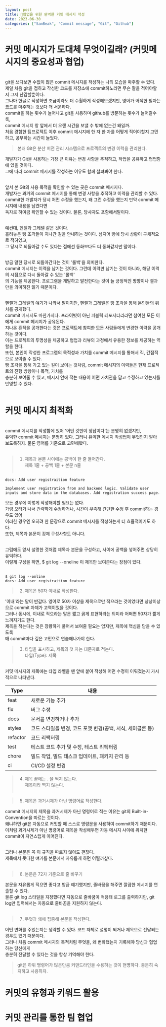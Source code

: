 ```yaml
---
layout: post
title: 🤝협업을 위한 완벽한 커밋 메시지 작성
date: 2023-06-30
categories: ["SamBeak", "Commit message", "Git", "Github"]
---
```


# 커밋 메시지가 도대체 무엇이길래? (커밋메시지의 중요성과 협업)

<br>
git을 쓰다보면 수없이 많은 commit 메시지를 작성하는 나의 모습을 마주할 수 있다. <br>
제일 처음 git을 접하고 작성한 코드를 저장소에 commit하노라면 무슨 말을 적어야할지 그저 난감할뿐이다. <br>
그나마 한글로 작성하면 조금이라도 더 수월하게 작성해보겠지만, 영어가 어색한 필자는 코드를 마주하는 것보다 더 서운하다. <br>
commit을 하는 횟수가 늘어나고 git을 사용하며 github를 방문하는 횟수가 늘어갈수록, <br>
commit 메시지 창 앞에서 더 오랜 시간을 보낼 수 밖에 없는건 왜일까. <br>
처음 경험한 팀프로젝트 이후 commit 메시지에 한 자 한 자를 어떻게 적어야할지 고민하고, 공부하는 시간이 늘었다. <br>

> 본래 Git은 분산 버전 관리 시스템으로 프로젝트의 변경 이력을 관리한다. <br>

개발자가 Git을 사용하는 가장 큰 이유는 변경 사항을 추적하고, 작업을 공유하고 협업함에 있을 것이다. <br>
그에 따라 commit 메시지를 작성하는 이유도 함께 살펴봐야 한다. <br><br>

앞서 본 Git의 사용 목적을 확인할 수 있는 곳은 commit 메시지다. <br>
개발자는 과거의 commit 메시지를 통해 변경 사항을 추적하고 이력을 관리할 수 있다. <br>
commit한 개발자가 당시 어떤 수정을 했는지, 왜 그런 수정을 했는지 만약 commit 메시지에 내용을 남겼다면 <br>
독자로 하여금 확인할 수 있는 것이다. 물론, 당사자도 포함해서말이다. <br><br>

예컨대, 헨젤과 그레텔 같은 것이다. <br>
흘려놓은 빵 조각들이 지나간 길을 안내하는 것이다. 심지어 빵에 당시 상황이 구체적으로 적혀있고, <br>
그 당시로 되돌아갈 수도 있다는 점에선 동화보다도 더 동화같지만 말이다. <br><br>

방금 말한 당시로 되돌아간다는 것이 '롤백'을 의미한다. <br>
commit 메시지는 이력을 남기는 것이다. 그런데 이력만 남기는 것이 아니라, 해당 이력의 시점으로 다시 돌아갈 수 있는 '롤백' <br>
의 기능을 제공한다. 프로그램을 개발하고 발전한다는 것이 늘 긍정적인 방향이나 결과만을 의미하진 않기 때문이다. <br><br>

헨젤과 그레텔의 얘기가 나와서 말이지만, 헨젤과 그레텔은 빵 조각을 통해 본인들의 위치를 공개했다. <br>
commit 메시지도 마찬가지다. 프라이빗이 아닌 퍼블릭 레포지터리라면 참여한 모든 이에게 commit 메시지가 공유된다. <br>
지나온 흔적을 공개한다는 것은 프로젝트에 참여한 모든 사람들에게 변경한 이력을 공개하는 것이다. <br>
이는 프로젝트의 투명성을 제공하고 협업과 리뷰의 과정에서 유용한 정보를 제공하는 역할을 한다. <br>
또한, 본인이 작성한 프로그램의 목적성과 가치를 commit 메시지를 통해서 직, 간접적으로 보여줄 수 있다. <br>
빵 조각을 통해 가고 있는 길이 보이는 것처럼, commit 메시지의 이력들은 현재 프로젝트의 진행 방향이나 목적, 가치를 <br>
충분히 보여줄 수 있고, 메시지 안에 적는 내용이 어떤 가치관을 담고 수정하고 있는지를 반영할 수 있다. <br><br>

# 커밋 메시지 최적화

<br>
commit 메시지를 작성함에 있어 '어떤 것만이 정답이다'는 분명히 없겠지만, <br>
유익한 commit 메시지는 분명히 있다. 그러니 유익한 메시지 작성법이 무엇인지 알아보도록하자. 물론 영어를 기준으로 고민해봤다.<br><br>

> 1.  제목과 본문 사이에는 공백이 한 줄 들어간다. <br>
>     제목 1줄 + 공백 1줄 + 본문 n줄 <br><br>

```
docs: Add user registraition feature

Implement user registration from and backend logic. Validate user inputs and store data in the databases. Add registration success page.
```

모든 경우에 이렇게 작성해야할 필요는 없다. <br>
가령 오타가 나서 간략하게 수정하거나, 시간이 부족해 간단한 수정 후 commit하는 경우도 있어 <br>
이러한 경우엔 오히려 한 문장으로 commit 메시지를 작성하는게 더 효율적이기도 하다. <br>
또한, 제목과 본문이 강제 구성사항도 아니다. <br><br>

그럼에도 앞서 설명한 것처럼 제목과 본문을 구성하고, 사이에 공백을 넣어주면 상당히 유익하다. <br>
이렇게 구성을 하면, $ git log --oneline 이 제목만 보여준다는 장점이 있다. <br><br>

```
$ git log --online
docs: Add user registraition feature
```

> 2. 제목은 50자 이내로 작성한다. <br>

'이내'라는 말이 반갑다. 영어로 50자 이상을 제목으로만 적으라는 것이었다면 상상이상으로 commit 자체가 고역이었을 것이다. <br>
그러나 동시에, 이내로 적으라는 말은 짧고 굵게 표현하라는 의미라 어쩌면 50자가 짧게 느껴지기도 한다. <br>
제목을 적는다는 것은 장황하게 풀어서 보여줄 필요는 없지만, 제목에 핵심을 담을 수 있도록 <br>
매 commit마다 깊은 고민으로 연습해나가야 한다. <br>

> 3. 타입을 표시하고, 제목의 첫 자는 대문자로 적는다. <br>
>    타입(Type): 제목 <br><br>

커밋 메시지의 제목에는 타입 라벨을 맨 앞에 붙여 작성해 어떤 수정이 이뤄졌는지 가시적으로 나타낸다. <br>

| Type     | 내용                                                        |
| -------- | ----------------------------------------------------------- |
| feat     | 새로운 기능 추가                                            |
| fix      | 버그 수정                                                   |
| docs     | 문서를 변경하거나 추가                                      |
| styles   | 코드 스타일을 변경, 코드 포맷 변경(공백, 서식, 세미콜론 등) |
| refactor | 코드 리팩터링                                               |
| test     | 테스트 코드 추가 및 수정, 테스트 리펙터링                   |
| chore    | 빌드 작업, 빌드 테스크 업데이트, 패키지 관리 등             |
| ci       | CI/CD 설정 변경                                             |

> 4. 제목 끝에는 . 을 찍지 않는다.<br>
>    제목이라 찍지 않는다.<br><br>

> 5. 제목은 과거시제가 아닌 명령어로 작성한다.<br>

commit 메시지의 제목을 과거시제가 아닌 명령어로 적는 이유는 git의 Built-in-Convention을 따르는 것이다. <br>
왜냐하면 git은 자동으로 커밋할 때 스스로 명령문을 사용하여 commit하기 때문이다. <br>
이처럼 과거시제가 아닌 명령어로 제목을 작성해두면 자동 메시지 사이에 위치한 commit이 자연스럽게 이어진다. <br><br>

그러나 본문은 꼭 이 규칙을 따르지 않아도 괜찮다. <br>
제목에서 못다한 얘기를 본문에서 자유롭게 하면 어떨까싶다. <br><br>

> 6. 본문은 72자 기준으로 줄 바꾸기

본문을 자유롭게 적으면 좋다고 방금 얘기했지만, 줄바꿈을 해주면 깔끔한 메시지를 연출할 수 있다. <br>
물론 git log 스타일을 지정했다면 자동으로 줄바꿈이 적용돼 로그를 출력하지만, git log만 입력해서는 자동으로 줄바꿈을 지원하지 않는다. <br><br>

> 7. 무엇과 왜에 집중해 본문을 작성한다. <br>

어떤 변화를 주었는지는 생략할 수 있다. 코드 자체로 설명이 되거나 제목으로 전달되는 경우도 있기 때문이다. <br>
그러나 처음 commit 메시지의 목적처럼 무엇을, 왜 변화했는지 기록해야 당신과 협업하는 당신에게 <br>
충분히 전달할 수 있다는 것을 항상 기억해야 한다. <br>

> git은 하위 명령어가 많은만큼 커맨드라인을 수용하는 것이 현명하다. 충분히 숙지하고 사용하자. <br>

# 커밋의 유형과 키워드 활용

# 커밋 관리를 통한 팀 협업
